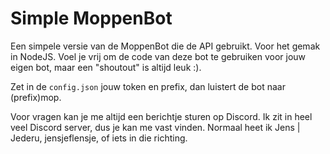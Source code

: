 # Simple MoppenBot
Een simpele versie van de MoppenBot die de API gebruikt. Voor het gemak in NodeJS.
Voel je vrij om de code van deze bot te gebruiken voor jouw eigen bot, maar een "shoutout" is altijd leuk :).

Zet in de `config.json` jouw token en prefix, dan luistert de bot naar (prefix)mop.

Voor vragen kan je me altijd een berichtje sturen op Discord. Ik zit in heel veel Discord server, dus je kan me vast vinden. Normaal heet ik Jens | Jederu, jensjeflensje, of iets in die richting.
